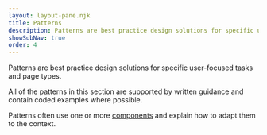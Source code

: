 ```yaml
---
layout: layout-pane.njk
title: Patterns
description: Patterns are best practice design solutions for specific user-focused tasks and page types
showSubNav: true
order: 4
---
```


Patterns are best practice design solutions for specific user-focused tasks and page&nbsp;types.

All of the patterns in this section are supported by written guidance and contain coded examples where possible.

Patterns often use one or more [components](/components/) and explain how to adapt them to the&nbsp;context.
